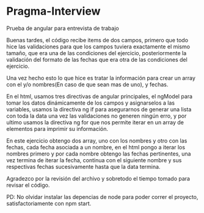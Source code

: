 # Pragma-Interview
Prueba de angular para entrevista de trabajo

Buenas tardes, el código recibe items de dos campos, primero que todo hice las validaciones para que los campos tuviera exactamente el mismo tamaño, que era una de las condiciones del ejercicio, posteriormente la validación del formato de las fechas que era otra de las condiciones del ejercicio. 

Una vez hecho esto lo que hice es tratar la información para crear un array con el y/o nombres(En caso de que sean mas de uno), y fechas. 

En el html, usamos tres directivas de angular principales, el ngModel para tomar los datos dinámicamente de los campos y asignarselos a las variables, usamos la directiva ng if para asegurarnos de generar una lista con toda la data una vez las validaciones no generen ningún erro, y por ultimo usamos la directiva ng for que nos permite iterar en un array de elementos para imprimir su información. 
      
En este ejercicio obtengo dos array, uno con los nombres y otro con las fechas, cada fecha asociada a un nombre, en el html pongo a iterar los nombres primero y por cada nombre obtengo las fechas pertinentes, una vez termina de iterar la fecha, continua con el siguiente nombre y sus respectivas fechas sucesivamente hasta que la data termina. 
    
Agradezco por la revisión del archivo y sobretodo el tiempo tomado para revisar el código.

PD: No olvidar instalar las depencias de node para poder correr el proyecto, satisfactoriamente con npm start.
